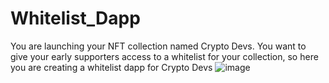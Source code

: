 # Whitelist_Dapp
You are launching your NFT collection named Crypto Devs. You want to give your early supporters access to a whitelist for your collection, so here you are creating a whitelist dapp for Crypto Devs
![image](https://user-images.githubusercontent.com/33012322/157305758-e1f832e6-a52d-4072-8c84-01fab8ceb8cf.png)
